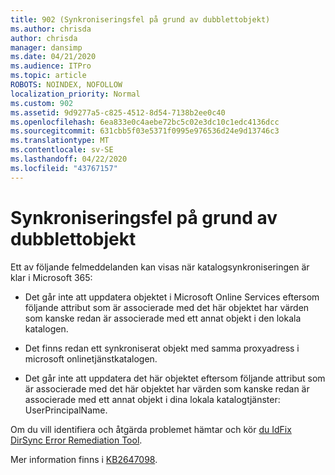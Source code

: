 ```yaml
---
title: 902 (Synkroniseringsfel på grund av dubblettobjekt)
ms.author: chrisda
author: chrisda
manager: dansimp
ms.date: 04/21/2020
ms.audience: ITPro
ms.topic: article
ROBOTS: NOINDEX, NOFOLLOW
localization_priority: Normal
ms.custom: 902
ms.assetid: 9d9277a5-c825-4512-8d54-7138b2ee0c40
ms.openlocfilehash: 6ea833e0c4aebe72bc5c02e3dc10c1edc4136dcc
ms.sourcegitcommit: 631cbb5f03e5371f0995e976536d24e9d13746c3
ms.translationtype: MT
ms.contentlocale: sv-SE
ms.lasthandoff: 04/22/2020
ms.locfileid: "43767157"
---
```

# <a name="sync-errors-due-to-duplicate-objects"></a>Synkroniseringsfel på grund av dubblettobjekt

Ett av följande felmeddelanden kan visas när katalogsynkroniseringen är klar i Microsoft 365:

- Det går inte att uppdatera objektet i Microsoft Online Services eftersom följande attribut som är associerade med det här objektet har värden som kanske redan är associerade med ett annat objekt i den lokala katalogen.

- Det finns redan ett synkroniserat objekt med samma proxyadress i microsoft onlinetjänstkatalogen.

- Det går inte att uppdatera det här objektet eftersom följande attribut som är associerade med det här objektet har värden som kanske redan är associerade med ett annat objekt i dina lokala katalogtjänster: UserPrincipalName.

Om du vill identifiera och åtgärda problemet hämtar och kör [du IdFix DirSync Error Remediation Tool](https://www.microsoft.com/download/details.aspx?id=36832).

Mer information finns i [KB2647098](https://support.microsoft.com/help/2647098/duplicate-or-invalid-attributes-prevent-directory-synchronization-in-o).
